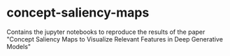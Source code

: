 # concept-saliency-maps
Contains the jupyter notebooks to reproduce the results of the paper "Concept Saliency Maps to Visualize Relevant Features in Deep Generative Models"
